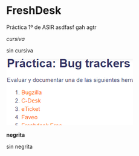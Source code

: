 # FreshDesk
Práctica 1º de ASIR
asdfasf gah agtr 

*cursiva*

sin cursiva


![imagen](/capturas/1.png)

**negrita**

sin negrita
